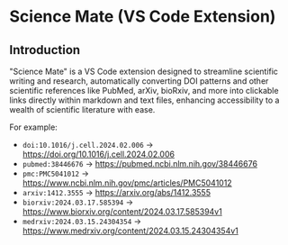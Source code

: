 # Science Mate (VS Code Extension)

## Introduction

"Science Mate" is a VS Code extension designed to streamline scientific writing and research, automatically converting DOI patterns and other scientific references like PubMed, arXiv, bioRxiv, and more into clickable links directly within markdown and text files, enhancing accessibility to a wealth of scientific literature with ease.

For example:

- `doi:10.1016/j.cell.2024.02.006` -> <https://doi.org/10.1016/j.cell.2024.02.006>
- `pubmed:38446676` -> <https://pubmed.ncbi.nlm.nih.gov/38446676>
- `pmc:PMC5041012` -> <https://www.ncbi.nlm.nih.gov/pmc/articles/PMC5041012>
- `arxiv:1412.3555` -> <https://arxiv.org/abs/1412.3555>
- `biorxiv:2024.03.17.585394` -> <https://www.biorxiv.org/content/2024.03.17.585394v1>
- `medrxiv:2024.03.15.24304354` -> <https://www.medrxiv.org/content/2024.03.15.24304354v1>
